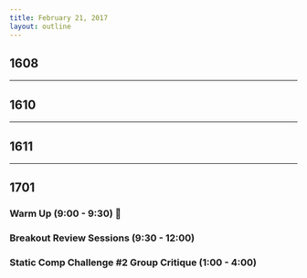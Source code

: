 ```yaml
---
title: February 21, 2017
layout: outline
---
```


## 1608

--------------------------------------------

## 1610

--------------------------------------------

## 1611

--------------------------------------------

## 1701

### Warm Up (9:00 - 9:30) :muscle:

### Breakout Review Sessions (9:30 - 12:00)

### Static Comp Challenge #2 Group Critique (1:00 - 4:00)
